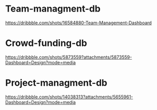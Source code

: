 # Team-managment-db

https://dribbble.com/shots/16584880-Team-Management-Dashboard

# Crowd-funding-db

https://dribbble.com/shots/5873559?attachments/5873559-Dashboard=Design?mode=media

# Project-managment-db

https://dribbble.com/shots/14038313?attachments/5655961-Dashboard=Design?mode=media
